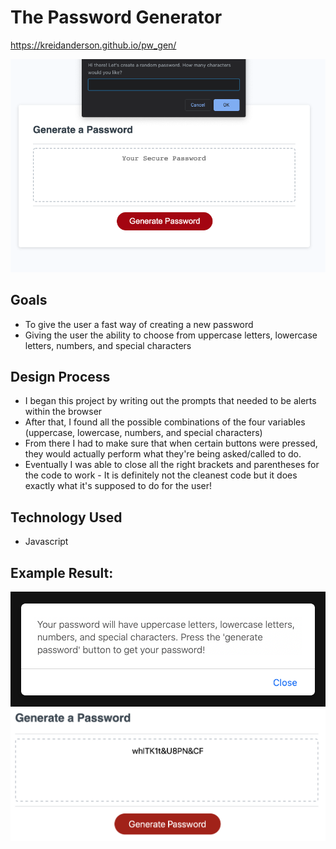 # The Password Generator
https://kreidanderson.github.io/pw_gen/

![Image 1](assets/passwordgen.png)

## Goals
- To give the user a fast way of creating a new password
- Giving the user the ability to choose from uppercase letters, lowercase letters, numbers, and special characters

## Design Process
- I began this project by writing out the prompts that needed to be alerts within the browser
- After that, I found all the possible combinations of the four variables (uppercase, lowercase, numbers, and special characters)
- From there I had to make sure that when certain buttons were pressed, they would actually perform what they're being asked/called to do.
- Eventually I was able to close all the right brackets and parentheses for the code to work - It is definitely not the cleanest code but it does exactly what it's supposed to do for the user!

## Technology Used
- Javascript

## Example Result:
![Image 2](assets/pw_results.png)
![Image 3](assets/pw_example.png)




